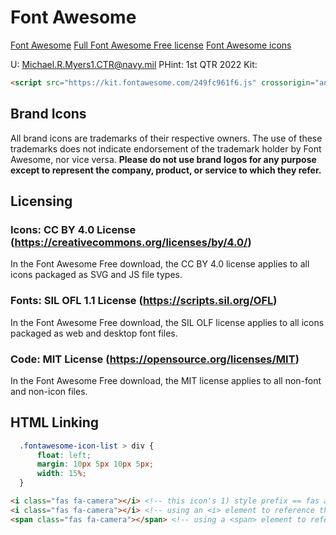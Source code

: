 # Font Awesome

[Font Awesome](https://fontawesome.com)
[Full Font Awesome Free license](https://fontawesome.com/license)
[Font Awesome icons](http://fortawesome.github.io/Font-Awesome/icons/)

U: Michael.R.Myers1.CTR@navy.mil PHint: 1st QTR 2022
Kit:
```html
<script src="https://kit.fontawesome.com/249fc961f6.js" crossorigin="anonymous"></script>
```

## Brand Icons
All brand icons are trademarks of their respective owners. The use of these trademarks does not indicate endorsement of the trademark holder by Font Awesome, nor vice versa. **Please do not use brand logos for any purpose except to represent the company, product, or service to which they refer.**  

## Licensing
  ### Icons: CC BY 4.0 License (https://creativecommons.org/licenses/by/4.0/)
  In the Font Awesome Free download, the CC BY 4.0 license applies to all icons
  packaged as SVG and JS file types.

  ### Fonts: SIL OFL 1.1 License (https://scripts.sil.org/OFL)
  In the Font Awesome Free download, the SIL OLF license applies to all icons
  packaged as web and desktop font files.

  ### Code: MIT License (https://opensource.org/licenses/MIT)
  In the Font Awesome Free download, the MIT license applies to all non-font and
  non-icon files.

## HTML Linking

```css
  .fontawesome-icon-list > div {
      float: left;
      margin: 10px 5px 10px 5px;
      width: 15%;
  }
```

```html
<i class="fas fa-camera"></i> <!-- this icon's 1) style prefix == fas and 2) icon name == camera -->
<i class="fas fa-camera"></i> <!-- using an <i> element to reference the icon -->
<span class="fas fa-camera"></span> <!-- using a <span> element to reference the icon -->
```


